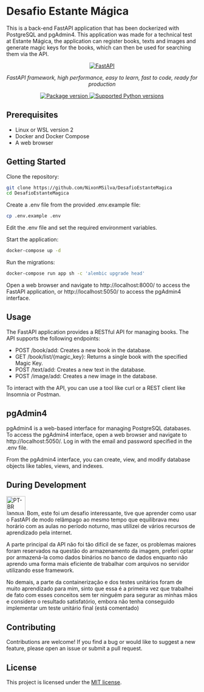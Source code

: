 # Desafio Estante Mágica
This is a back-end FastAPI application that has been dockerized with PostgreSQL and pgAdmin4. This application was made for a technical test at Estante Mágica, the application can register books, texts and images and generate magic keys for the books, which can then be
used for searching them via the API.

<p align="center">
  <a href="https://fastapi.tiangolo.com"><img src="https://fastapi.tiangolo.com/img/logo-margin/logo-teal.png" alt="FastAPI"></a>
</p>
<p align="center">
    <em>FastAPI framework, high performance, easy to learn, fast to code, ready for production</em>
</p>
<p align="center">
<a href="https://pypi.org/project/fastapi" target="_blank">
    <img src="https://img.shields.io/pypi/v/fastapi?color=%2334D058&label=pypi%20package" alt="Package version">
</a>
<a href="https://pypi.org/project/fastapi" target="_blank">
    <img src="https://img.shields.io/pypi/pyversions/fastapi.svg?color=%2334D058" alt="Supported Python versions">
</a>
</p>

## Prerequisites

- Linux or WSL version 2
- Docker and Docker Compose
- A web browser

## Getting Started

Clone the repository:

```bash
git clone https://github.com/NixonMSilva/DesafioEstanteMagica
cd DesafioEstanteMagica
```

Create a .env file from the provided .env.example file:

```bash
cp .env.example .env
```

Edit the .env file and set the required environment variables.

Start the application:

```bash
docker-compose up -d
```

Run the migrations:

```bash
docker-compose run app sh -c 'alembic upgrade head'
```    

Open a web browser and navigate to http://localhost:8000/ to access the FastAPI application, or http://localhost:5050/ to access the pgAdmin4 interface.

## Usage

The FastAPI application provides a RESTful API for managing books. The API supports the following endpoints:

- POST /book/add: Creates a new book in the database.
- GET /book/list/{magic_key}: Returns a single book with the specified Magic Key.
- POST /text/add: Creates a new text in the database.
- POST /image/add: Creates a new image in the database.

To interact with the API, you can use a tool like curl or a REST client like Insomnia or Postman.

## pgAdmin4

pgAdmin4 is a web-based interface for managing PostgreSQL databases. To access the pgAdmin4 interface, open a web browser and navigate to http://localhost:5050/. Log in with the email and password specified in the .env file.

From the pgAdmin4 interface, you can create, view, and modify database objects like tables, views, and indexes.

## During Development

<img src="https://github.com/linuxmint/flags/blob/master/usr/share/iso-flag-png/br.png" alt="PT-BR language" style="width:50px">
Bom, este foi um desafio interessante, tive que aprender como usar o FastAPI de modo relâmpago ao mesmo tempo que equilibrava meu horário com as aulas no período noturno,
mas utilizei de vários recursos de aprendizado pela internet.

A parte principal da API não foi tão difícil de se fazer, os problemas maiores foram reservados na questão do armazenamento da imagem, preferi optar por armazená-la
como dados binários no banco de dados enquanto não aprendo uma forma mais eficiente de trabalhar com arquivos no servidor utilizando esse framework.

No demais, a parte da containerização e dos testes unitários foram de muito aprendizado para mim, sinto que essa é a primeira vez que trabalhei de fato com esses
conceitos sem ter ninguém para segurar as minhas mãos e considero o resultado satisfatório, embora não tenha conseguido implementar um teste unitário final (está comentado)

## Contributing

Contributions are welcome! If you find a bug or would like to suggest a new feature, please open an issue or submit a pull request.

## License

This project is licensed under the [MIT license](LICENSE).